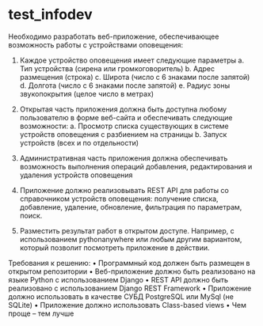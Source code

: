 # test_infodev
Необходимо разработать веб-приложение, обеспечивающее возможность работы с устройствами оповещения:
 
1.    Каждое устройство оповещения имеет следующие параметры
a.    Тип устройства (сирена или громкоговоритель)
b.    Адрес размещения (строка)
c.    Широта (число с 6 знаками после запятой)
d.    Долгота (число с 6 знаками после запятой)
e.    Радиус зоны звукопокрытия (целое число в метрах)
 
2.    Открытая часть приложения должна быть доступна любому пользователю в форме веб-сайта и обеспечивать следующие возможности:
a.    Просмотр списка существующих в системе устройств оповещения с разбиением на страницы
b.    Запуск устройств (всех и по отдельности)
3.    Административная часть приложения должна обеспечивать возможность выполнения операций добавления, редактирования и удаления устройств оповещения
4.    Приложение должно реализовывать REST API для работы со справочником устройств оповещения: получение списка, добавление, удаление, обновление, фильтрация по параметрам, поиск.
5.    Разместить результат работ в открытом доступе. Например, с использованием pythonanywhere или любым другим вариантом, который позволит посмотреть приложение в действии.
 
Требования к решению:
•    Программный код должен быть размещен в открытом репозитории
•    Веб-приложение должно быть реализовано на языке Python с использованием Django
•    REST API должно быть реализовано с использованием Django REST Framework
•    Приложение должно использовать в качестве СУБД PostgreSQL или MySql (не SQLite)
•    Приложение должно использовать Class-based views
•    Чем проще – тем лучше
